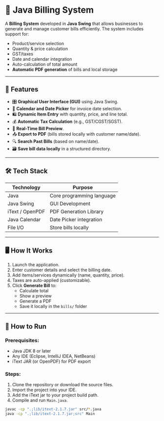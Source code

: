 # 🧾 Java Billing System

A **Billing System** developed in **Java Swing** that allows businesses to generate and manage customer bills efficiently. The system includes support for:

- Product/service selection
- Quantity & price calculation
- GST/taxes
- Date and calendar integration
- Auto-calculation of total amount
- **Automatic PDF generation** of bills and local storage

---

## 📌 Features

- 🎛️ **Graphical User Interface (GUI)** using Java Swing.
- 📅 **Calendar and Date Picker** for invoice date selection.
- 🛍️ **Dynamic Item Entry** with quantity, price, and line total.
- 💰 **Automatic Tax Calculation** (e.g., GST/CGST/SGST).
- 🧾 **Real-Time Bill Preview**.
- 📤 **Export to PDF** (bills stored locally with customer name/date).
- 🔍 **Search Past Bills** (based on name/date).
- 🗃️ **Save bill data locally** in a structured directory.

---

## 🛠️ Tech Stack

| Technology       | Purpose                        |
|------------------|--------------------------------|
| Java             | Core programming language      |
| Java Swing       | GUI Development                |
| iText / OpenPDF  | PDF Generation Library         |
| Java Calendar    | Date Picker integration        |
| File I/O         | Store bills locally            |

---

## 🖥️ How It Works

1. Launch the application.
2. Enter customer details and select the billing date.
3. Add items/services dynamically (name, quantity, price).
4. Taxes are auto-applied (customizable).
5. Click **Generate Bill** to:
   - Calculate total
   - Show a preview
   - Generate a PDF
   - Save it locally in the `bills/` folder

---

## 🔧 How to Run

### Prerequisites:
- Java JDK 8 or later
- Any IDE (Eclipse, IntelliJ IDEA, NetBeans)
- iText JAR (or OpenPDF) for PDF export

### Steps:

1. Clone the repository or download the source files.
2. Import the project into your IDE.
3. Add the iText jar to your project build path.
4. Compile and run `Main.java`.

```bash
javac -cp ".;lib/itext-2.1.7.jar" src/*.java
java -cp ".;lib/itext-2.1.7.jar;src" Main


